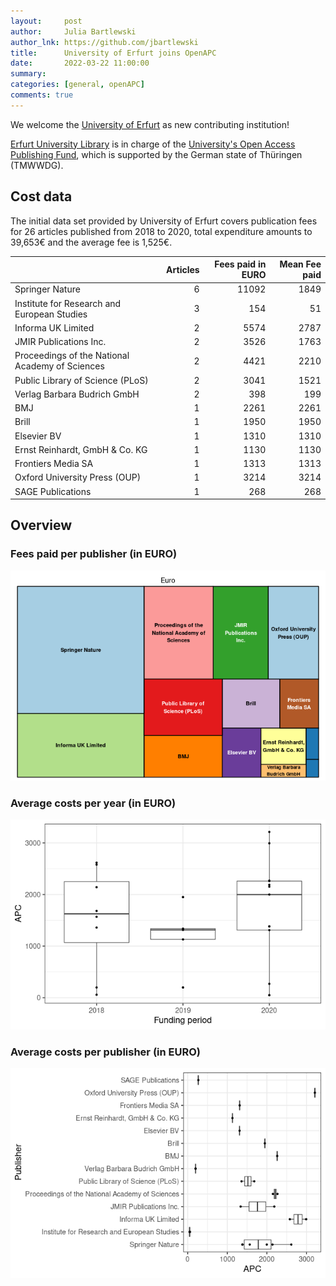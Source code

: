 ```yaml
---
layout:     post
author:     Julia Bartlewski
author_lnk: https://github.com/jbartlewski
title:      University of Erfurt joins OpenAPC
date:       2022-03-22 11:00:00
summary:    
categories: [general, openAPC]
comments: true
---
```





We welcome the [University of Erfurt](https://www.uni-erfurt.de/en/) as new contributing institution!

[Erfurt University Library](https://www.uni-erfurt.de/en/erfurt-university-library) is in charge of the [University's Open Access Publishing Fund](https://www.uni-erfurt.de/bibliothek/forschen-und-publizieren/publizieren/open-access), which is supported by the German state of Thüringen (TMWWDG).


## Cost data



The initial data set provided by University of Erfurt covers publication fees for 26 articles published from 2018 to 2020, total expenditure amounts to 39,653€ and the average fee is 1,525€.



|                                                | Articles| Fees paid in EURO| Mean Fee paid|
|:-----------------------------------------------|--------:|-----------------:|-------------:|
|Springer Nature                                 |        6|             11092|          1849|
|Institute for Research and European Studies     |        3|               154|            51|
|Informa UK Limited                              |        2|              5574|          2787|
|JMIR Publications Inc.                          |        2|              3526|          1763|
|Proceedings of the National Academy of Sciences |        2|              4421|          2210|
|Public Library of Science (PLoS)                |        2|              3041|          1521|
|Verlag Barbara Budrich GmbH                     |        2|               398|           199|
|BMJ                                             |        1|              2261|          2261|
|Brill                                           |        1|              1950|          1950|
|Elsevier BV                                     |        1|              1310|          1310|
|Ernst Reinhardt, GmbH & Co. KG                  |        1|              1130|          1130|
|Frontiers Media SA                              |        1|              1313|          1313|
|Oxford University Press (OUP)                   |        1|              3214|          3214|
|SAGE Publications                               |        1|               268|           268|

## Overview

### Fees paid per publisher (in EURO)

![plot of chunk tree_erfurt_2022_03_22_full](/figure/tree_erfurt_2022_03_22_full-1.png)

###  Average costs per year (in EURO)

![plot of chunk box_erfurt_2022_03_22_year_full](/figure/box_erfurt_2022_03_22_year_full-1.png)

###  Average costs per publisher (in EURO)

![plot of chunk box_erfurt_2022_03_22_publisher_full](/figure/box_erfurt_2022_03_22_publisher_full-1.png)

